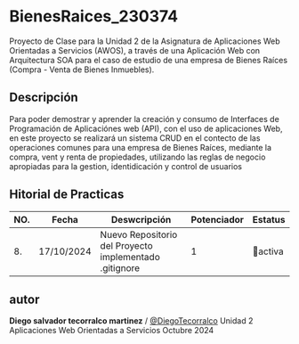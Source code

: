 # BienesRaices_230374
Proyecto de Clase para la Unidad 2 de la Asignatura de Aplicaciones Web Orientadas a Servicios (AWOS), a través de una Aplicación Web con Arquitectura SOA para el caso de estudio de una empresa de Bienes Raíces (Compra - Venta de Bienes Inmuebles).
## Descripción

Para poder demostrar y aprender la creación y consumo de Interfaces de Programación de Aplicaciónes web (API), con el uso de aplicaciones Web, en este proyecto se realizará un sistema CRUD en el contecto de las operaciones comunes para una empresa de Bienes Raíces, mediante la compra, vent y renta de propiedades, utilizando las reglas de negocio apropiadas para la gestion, identidicación y control de usuarios 

## Hitorial de Practicas
|NO.|Fecha|Deswcripción|Potenciador|Estatus|
|--|--|--|--|--|
|8.|17/10/2024|Nuevo Repositorio del Proyecto implementado .gitignore|1|🤘activa|

## autor 
**Diego salvador tecorralco martinez** / [@DiegoTecorralco](https://github.com/DiegoTecorralco)
Unidad 2 
Aplicaciones Web Orientadas a Servicios
Octubre 2024